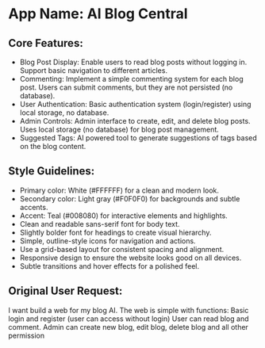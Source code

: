 # **App Name**: AI Blog Central

## Core Features:

- Blog Post Display: Enable users to read blog posts without logging in. Support basic navigation to different articles.
- Commenting: Implement a simple commenting system for each blog post. Users can submit comments, but they are not persisted (no database).
- User Authentication: Basic authentication system (login/register) using local storage, no database.
- Admin Controls: Admin interface to create, edit, and delete blog posts. Uses local storage (no database) for blog post management.
- Suggested Tags: AI powered tool to generate suggestions of tags based on the blog content.

## Style Guidelines:

- Primary color: White (#FFFFFF) for a clean and modern look.
- Secondary color: Light gray (#F0F0F0) for backgrounds and subtle accents.
- Accent: Teal (#008080) for interactive elements and highlights.
- Clean and readable sans-serif font for body text.
- Slightly bolder font for headings to create visual hierarchy.
- Simple, outline-style icons for navigation and actions.
- Use a grid-based layout for consistent spacing and alignment.
- Responsive design to ensure the website looks good on all devices.
- Subtle transitions and hover effects for a polished feel.

## Original User Request:
I want build a web for my blog AI. The web is simple with functions:
Basic login and register (user can access without login)
User can read blog and comment.
Admin can create new blog, edit blog, delete blog and all other permission
  